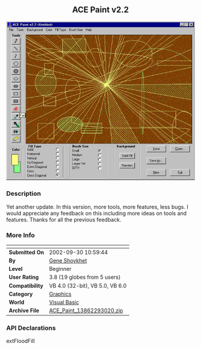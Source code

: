 ﻿<div align="center">

## ACE Paint v2\.2

<img src="PIC20029301358347687.jpg">
</div>

### Description

Yet another update. In this version, more tools, more features, less bugs. I would appreciate any feedback on this including more ideas on tools and features. Thanks for all the previous feedback.
 
### More Info
 


<span>             |<span>
---                |---
**Submitted On**   |2002-09-30 10:59:44
**By**             |[Gene Shoykhet](https://github.com/Planet-Source-Code/PSCIndex/blob/master/ByAuthor/gene-shoykhet.md)
**Level**          |Beginner
**User Rating**    |3.8 (19 globes from 5 users)
**Compatibility**  |VB 4\.0 \(32\-bit\), VB 5\.0, VB 6\.0
**Category**       |[Graphics](https://github.com/Planet-Source-Code/PSCIndex/blob/master/ByCategory/graphics__1-46.md)
**World**          |[Visual Basic](https://github.com/Planet-Source-Code/PSCIndex/blob/master/ByWorld/visual-basic.md)
**Archive File**   |[ACE\_Paint\_13862293020\.zip](https://github.com/Planet-Source-Code/gene-shoykhet-ace-paint-v2-2__1-39391/archive/master.zip)

### API Declarations

extFloodFill





